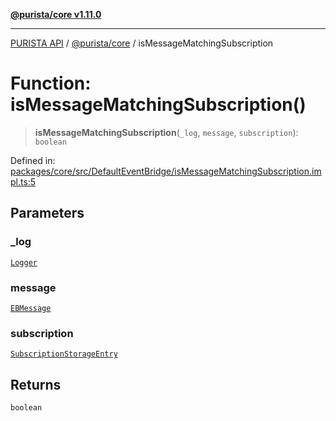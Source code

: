 [**@purista/core v1.11.0**](../README.md)

***

[PURISTA API](../../../packages.md) / [@purista/core](../README.md) / isMessageMatchingSubscription

# Function: isMessageMatchingSubscription()

> **isMessageMatchingSubscription**(`_log`, `message`, `subscription`): `boolean`

Defined in: [packages/core/src/DefaultEventBridge/isMessageMatchingSubscription.impl.ts:5](https://github.com/puristajs/purista/blob/master/packages/core/src/DefaultEventBridge/isMessageMatchingSubscription.impl.ts#L5)

## Parameters

### \_log

[`Logger`](../classes/Logger.md)

### message

[`EBMessage`](../type-aliases/EBMessage.md)

### subscription

[`SubscriptionStorageEntry`](../type-aliases/SubscriptionStorageEntry.md)

## Returns

`boolean`
